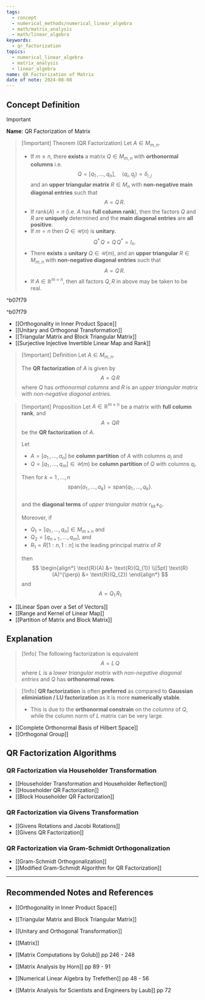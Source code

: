 ```yaml
---
tags:
  - concept
  - numerical_methods/numerical_linear_algebra
  - math/matrix_analysis
  - math/linear_algebra
keywords:
  - qr_factorization
topics:
  - numerical_linear_algebra
  - matrix_analysis
  - linear_algebra
name: QR Factorization of Matrix
date of note: 2024-08-08
---
```


## Concept Definition

>[!important]
>**Name**: QR Factorization of Matrix

>[!important] Theorem (QR Factorization)
>Let $A\in M_{m,n}$.
>
>- If $m \ge n$, there **exists** a matrix $Q\in M_{m,n}$ with **orthonormal columns** i.e. $$Q=[q_{1}\,{,}\ldots{,}\,q_{n}],\quad \left\langle q_{i},q_{j} \right\rangle = \delta_{i,j}$$ and an **upper triangular matrix** $R\in M_{n}$ with **non-negative main diagonal entries** such that $$A = Q\,R.$$
>- If $\text{rank}(A) = n$ (i.e. $A$ has **full column rank**), then the factors $Q$ and $R$ are **uniquely** determined and the **main diagonal entries** are **all positive**.  
>- If $m=n$ then $Q\in \mathcal{U}(n)$ is **unitary.** $$Q^{*}\,Q = Q\,Q^{*} = I_{n}.$$
>- There **exists** a **unitary** $Q\in \mathcal{U}(m)$, and an **upper triangular** $R\in M_{m,n}$ with **non-negative  diagonal entries** such that $$A = Q\,R.$$
>- If $A\in \mathbb{R}^{m\times n}$, then all factors $Q, R$ in above may be taken to be real.

^b07f79

^b07f79

- [[Orthogonality in Inner Product Space]]
- [[Unitary and Orthogonal Transformation]]
- [[Triangular Matrix and Block Triangular Matrix]]
- [[Surjective Injective Invertible Linear Map and Rank]]

>[!important] Definition
>Let $A\in M_{m,n}$.
>
>The **QR factorization** of $A$ is given by $$A = Q\,R$$ where $Q$ has *orthonormal columns* and $R$ is an *upper triangular matrix* with *non-negative diagonal entries.*

>[!important] Proposition
>Let $A\in \mathbb{R}^{m\times n}$ be a matrix with **full column rank**, and $$A = QR$$ be the **QR factorization** of $A$.
>
>Let  
>- $A = [a_{1}\,{,}\ldots{,}\,a_{n}]$ be **column partition** of $A$ with columns $a_{i}$ and
>- $Q = [q_{1}\,{,}\ldots{,}\,q_{m}]\in \mathcal{U}(m)$  be **column partition** of $Q$ with columns $q_{i}$.
>
> Then for $k=1\,{,}\ldots{,}\,n$
> $$
> \text{span}\left\{ a_{1}\,{,}\ldots{,}\,a_{k}  \right\} = \text{span}\left\{ q_{1}\,{,}\ldots{,}\,q_{k} \right\}. 
> $$  
>and the **diagonal terms** of *upper triangular matrix* $r_{kk} \neq_{0}$. 
>
>Moreover, if 
>- $Q_{1} = [q_{1}\,{,}\ldots{,}\,q_{n}]\in M_{m\times n}$ and 
>- $Q_{2} = [q_{n+1}\,{,}\ldots{,}\,q_{m}]$, and 
>- $R_{1} = R[1:n, 1:n]$ is the leading principal matrix of $R$
>
>then
>$$
>\begin{align*}
> \text{R}(A) &= \text{R}(Q_{1}) \\[5pt]
> \text{R}(A)^{\perp} &= \text{R}(Q_{2})
>\end{align*}
>$$
>and
>$$
>A = Q_{1}\,R_{1}
>$$

- [[Linear Span over a Set of Vectors]]
- [[Range and Kernel of Linear Map]]
- [[Partition of Matrix and Block Matrix]]


## Explanation

>[!info]
>The following factorization is equivalent
>$$
>A = L\,Q
>$$
>where $L$ is a *lower triangular matrix* with *non-negative diagonal entries* and $Q$ has **orthonormal rows**.

>[!info]
>**QR factorization** is often **preferred** as compared to **Gaussian eliminiation / LU factorization** as it is more **numerically stable**.
>- This is due to the **orthonormal constrain** on the *columns*  of $Q$, while the column norm of $L$ matrix can be very large.

- [[Complete Orthonormal Basis of Hilbert Space]]
- [[Orthogonal Group]]

## QR Factorization Algorithms

### QR Factorization via Householder Transformation

- [[Householder Transformation and Householder Reflection]]
- [[Householder QR Factorization]]
- [[Block Householder QR Factorization]]

### QR Factorization via Givens Transformation

- [[Givens Rotations and Jacobi Rotations]]
- [[Givens QR Factorization]]

### QR Factorization via Gram-Schmidt Orthogonalization

- [[Gram-Schmidt Orthogonalization]]
- [[Modified Gram-Schmidt Algorithm for QR Factorization]]


-----------
##  Recommended Notes and References

- [[Orthogonality in Inner Product Space]]


- [[Triangular Matrix and Block Triangular Matrix]]
- [[Unitary and Orthogonal Transformation]]
- [[Matrix]]


- [[Matrix Computations by Golub]] pp 246 - 248
- [[Matrix Analysis by Horn]] pp 89 - 91
- [[Numerical Linear Algebra by Trefethen]] pp 48 - 56
- [[Matrix Analysis for Scientists and Engineers by Laub]] pp 72